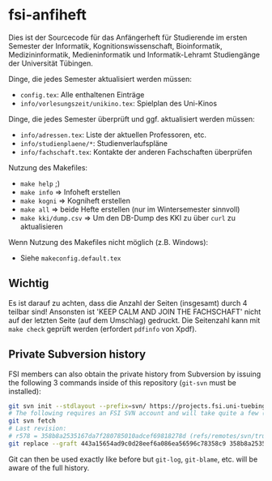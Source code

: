 # fsi-anfiheft

Dies ist der Sourcecode für das Anfängerheft für Studierende im ersten Semester
der Informatik, Kognitionswissenschaft, Bioinformatik, Medizininformatik,
Medieninformatik und Informatik-Lehramt Studiengänge der Universität Tübingen.

Dinge, die jedes Semester aktualisiert werden müssen:
- `config.tex`: Alle enthaltenen Einträge
- `info/vorlesungszeit/unikino.tex`: Spielplan des Uni-Kinos

Dinge, die jedes Semester überprüft und ggf. aktualisiert werden müssen:
- `info/adressen.tex`: Liste der aktuellen Professoren, etc.
- `info/studienplaene/*`: Studienverlaufspläne
- `info/fachschaft.tex`: Kontakte der anderen Fachschaften überprüfen

Nutzung des Makefiles:
- `make help` ;)
- `make info` => Infoheft erstellen
- `make kogni` => Kogniheft erstellen
- `make all` => beide Hefte erstellen (nur im Wintersemester sinnvoll)
- `make kki/dump.csv` => Um den DB-Dump des KKI zu über `curl` zu aktualisieren

Wenn Nutzung des Makefiles nicht möglich (z.B. Windows):
- Siehe `makeconfig.default.tex`

## Wichtig

Es ist darauf zu achten, dass die Anzahl der Seiten (insgesamt) durch 4 teilbar
sind! Ansonsten ist 'KEEP CALM AND JOIN THE FACHSCHAFT' nicht auf der letzten
Seite (auf dem Umschlag) gedruckt. Die Seitenzahl kann mit `make check` geprüft
werden (erfordert `pdfinfo` von Xpdf).

## Private Subversion history

FSI members can also obtain the private history from Subversion by issuing the
following 3 commands inside of this repository (`git-svn` must be installed):

```bash
git svn init --stdlayout --prefix=svn/ https://projects.fsi.uni-tuebingen.de/svn/anfiheft
# The following requires an FSI SVN account and will take quite a few (10+) minutes:
git svn fetch
# Last revision:
# r578 = 358b8a2535167da7f280785010adcef69818278d (refs/remotes/svn/trunk)
git replace --graft 443a15654ad9c0d28eef6a086ea56596c78358c9 358b8a2535167da7f280785010adcef69818278d
```

Git can then be used exactly like before but `git-log`, `git-blame`, etc. will
be aware of the full history.
